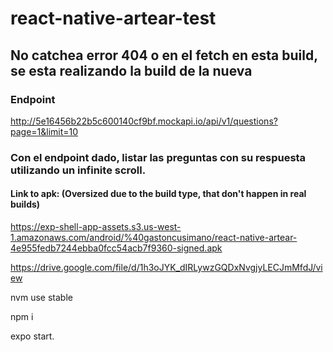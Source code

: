 # react-native-artear-test

## No catchea error 404 o en el fetch en esta build, se esta realizando la build de la nueva

### Endpoint
  http://5e16456b22b5c600140cf9bf.mockapi.io/api/v1/questions?page=1&limit=10

### Con el endpoint dado, listar las preguntas con su respuesta utilizando un infinite scroll.

#### Link to apk: (Oversized due to the build type, that don't happen in real builds) 
https://exp-shell-app-assets.s3.us-west-1.amazonaws.com/android/%40gastoncusimano/react-native-artear-4e955fedb7244ebba0fcc54acb7f9360-signed.apk

https://drive.google.com/file/d/1h3oJYK_dIRLywzGQDxNvgjyLECJmMfdJ/view

nvm use stable

npm i

expo start.

